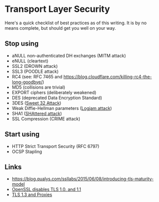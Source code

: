 # Transport Layer Security

Here's a quick checklist of best practices as of this writing. It is by no
means complete, but should get you well on your way.

Stop using
----------


* aNULL non-authenticated DH exchanges (MITM attack)
* eNULL (cleartext)
* SSL2 (DROWN attack)
* SSL3 (POODLE attack)
* RC4 (see: RFC 7465 and <https://blog.cloudflare.com/killing-rc4-the-long-goodbye/>)
* MD5 (collisions are trivial)
* EXPORT ciphers (deliberately weakened)
* DES (deprecated Data Encryption Standard)
* 3DES ([Sweet 32 Attack](https://sweet32.info))
* Weak Diffie-Hellman parameters ([Logjam attack](https://weakdh.org))
* SHA1 ([SHAttered attack](https://shattered.io))
* SSL Compression (CRIME attack)


Start using
-----------


* HTTP Strict Transport Security (RFC 6797)
* OCSP Stapling


Links
-----


* <https://blog.qualys.com/ssllabs/2015/06/08/introducing-tls-maturity-model>
* [OpenSSL disables TLS 1.0. and 1.1](https://lists.debian.org/debian-devel-announce/2017/08/msg00004.html)
* [TLS 1.3 and Proxies](https://www.imperialviolet.org/2018/03/10/tls13.html)


